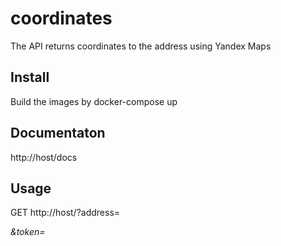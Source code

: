 # coordinates
The API returns coordinates to the address using Yandex Maps

## Install
Build the images by docker-compose up

## Documentaton
http://host/docs

## Usage
GET http://host/?address=<address>&token=<token>
